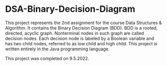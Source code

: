 # DSA-Binary-Decision-Diagram

This project represents the 2nd assignment for the course Data Structures & Algorithm. It contains the Binary Decision Diagram (BDD). BDD is a rooted, directed, acyclic graph. Nonterminal nodes in such graph are called decision nodes. Each decision node is labeled by a Boolean variable and has two child nodes, referred to as low child and high child. This project is written entirely in the Java programming language.

This project was completed on 9.5.2022.

